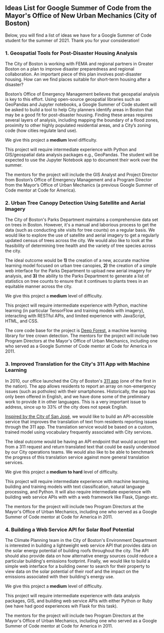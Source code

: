 ## Ideas List for Google Summer of Code from the Mayor's Office of New Urban Mechanics (City of Boston)

Below, you will find a list of ideas we have for a Google Summer of Code student for the summer of 2021. Thank you for your consideration!

### 1. Geospatial Tools for Post-Disaster Housing Analysis 

The City of Boston is working with FEMA and regional partners in Greater Boston on a plan to improve disaster preparedness and regional collaboration. An important piece of this plan involves post-disaster housing. How can we find places suitable for short-term housing after a disaster?

Boston’s Office of Emergency Management believes that geospatial analysis is key to this effort. Using open-source geospatial libraries such as GeoPandas and Jupyter notebooks, a Google Summer of Code student will be asked to build a tool to help City planners identify areas in Boston that may be a good fit for post-disaster housing. Finding these areas requires several layers of analysis, including mapping the boundary of a flood zones, proximity to other highly populated residential areas, and a City’s zoning code (how cities regulate land use).

We give this project a **medium** level difficulty. 

This project will require intermediate experience with Python and GIS/geospatial data analysis packages e.g., GeoPandas. The student will be expected to use the Jupyter Notebook app to document their work over the summer.

The mentors for the project will include the GIS Analyst and Project Director from Boston’s Office of Emergency Management and a Program Director from the Mayor’s Office of Urban Mechanics (a previous Google Summer of Code mentor at Code for America).

###  2. Urban Tree Canopy Detection Using Satellite and Aerial Imagery

The City of Boston's Parks Department maintains a comprehensive data set on trees in Boston. However, it's a manual and laborious process to get the data (such as  conducting site visits for tree counts) on a regular basis. We would like to explore the use of satellite and aerial imagery to get a regularly updated  census of trees across the city. We would also like to look at the feasibility of determining tree health and the variety of tree species across the city.

The ideal outcome would be **1)** the creation of a new, accurate machine learning model focused on urban tree canopies, **2)** the creation of a simple web interface for the Parks Department to upload new aerial imagery for analysis, and **3)** the ability to the Parks Department to generate a list of statistics on tree counts to ensure that it continues to plants trees in an equitable manner across the city.

We give this project a **medium** level of difficulty.

This project will require intermediate experience with Python, machine learning (in particular TensorFlow and training models with imagery), interacting with RESTful APIs, and limited experience with JavaScript, HTML, and CSS.

The core code base for the project is [Deep Forest](https://github.com/weecology/DeepForest), a machine learning library for tree crown detection. The mentors for the project will include two Program Directors at the Mayor's Office of Urban Mechanics, including one who served as a Google Summer of Code mentor at Code for America in 2011.

### 3. Improved Translation for the City's 311 App with Machine Learning

In 2010, our office launched the City of Boston's [311 app](https://311.boston.gov/) (one of the first in the nation). The app allows residents to report an array on non-emergency issues (such as potholes) with their smartphones. Historically, the app has only been offered in English, and we have done some of the preliminary work to provide it in other languages. This is a very important issue to address, since up to 33% of the city does not speak English.

[Inspired by the City of San José](https://medium.com/swlh/better-language-translation-through-machine-learning-everything-i-wish-i-knew-6-months-ago-8fa212fb1731), we would like to build an API-accessible service that improves the translation of text from residents reporting issues through the 311 app. The translation service would be based on a custom, trained model using vocabulary frequently associated with City services. 

The ideal outcome would be having an API endpoint that would accept text from a 311 request and return translated text that could be easily understood by our City operations teams. We would also like to be able to benchmark the progress of this translation service against more general translation services.

We give this project a **medium to hard** level of difficulty.

This project will require intermediate experience with machine learning, building and training models with text classification, natural language processing, and Python. It will also require intermediate experience with building web service APIs with with a web framework like Flask, Django etc.

The mentors for the project will include two Program Directors at the Mayor's Office of Urban Mechanics, including one who served as a Google Summer of Code mentor at Code for America in 2011.

### 4. Building a Web Service API for Solar Roof Potential

The Climate Planning team in the City of Boston's Environment Department is interested in building a lightweight web service API that provides data on the solar energy potential of building roofs throughout the city. The API should also provide data on how alternative energy sources could reduce a particular building's emissions footprint. Finally, we would like to build a simple web interface for a building owner to search for their property to view data on the solar potential of their roof and the impact on the emissions associated with their building's energy use.

We give this project a **medium** level of difficulty.

This project will require intermediate experience with data analysis packages, GIS, and building web service APIs with either Python or Ruby (we have had good experiences wih Flask for this task).

The mentors for the project will include two Program Directors at the Mayor's Office of Urban Mechanics, including one who served as a Google Summer of Code mentor at Code for America in 2011.
